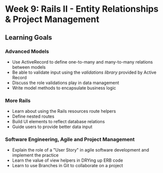 # Week 9: Rails II - Entity Relationships & Project Management
## Learning Goals

### Advanced Models
- Use ActiveRecord to define one-to-many and many-to-many relations between models
- Be able to validate input using the *validations library*  provided by Active Record
- Discuss the role validations play in data management
- Write model methods to encapsulate business logic

### More Rails
- Learn about using the Rails resources route helpers
- Define nested routes
- Build UI elements to reflect database relations
- Guide users to provide better data input

### Software Engineering, Agile and Project Management
- Explain the role of a "User Story" in agile software development and implement the practice
- Learn the value of view helpers in DRYing up ERB code
- Learn to use Branches in Git to collaborate on a project
